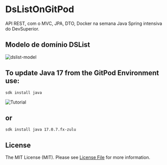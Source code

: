 # DsListOnGitPod
API REST, com o  MVC, JPA, DTO, Docker na semana Java Spring intensiva do DevSuperior.

## Modelo de domínio DSList
![dslist-model](https://github.com/RodrigoDeOliveiraSilva/DsListOnGitPod/assets/97246882/44e69a71-a6b3-4597-ad5a-9f03baf67d94)

## To update Java 17 from the GitPod Environment use:
```command_line
sdk install java
```
![Tutorial](https://www.gitpod.io/guides/custom-java-distribution-on-gitpod)
## or
```command_line
sdk install java 17.0.7.fx-zulu
```

## License
The MIT License (MIT). Please see [License File](LICENSE) for more information.

